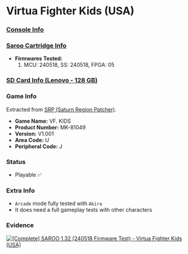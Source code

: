 # Virtua Fighter Kids (USA)

### [Console Info](../../../../../Info/Consoles/VA13/README.md)

### [Saroo Cartridge Info](../../../../../Info/Cartridges/RetroGameParadiseStore/1.32F/README.md)

- <b>Firmwares Tested:</b>
  1. MCU: 240518, SS: 240518, FPGA: 05

### [SD Card Info (Lenovo - 128 GB)](../../../../../Info/SdCards/Lenovo/128GB/fat32/README.md)

### Game Info

Extracted from [SRP (Saturn Region Patcher)](https://segaxtreme.net/resources/saturn-region-patcher.81/download).

- <b>Game Name:</b> VF. KIDS
- <b>Product Number:</b> MK-81049
- <b>Version:</b> V1.001
- <b>Area Code:</b> U
- <b>Peripheral Code:</b> J

### Status

- Playable :white_check_mark:

### Extra Info

- `Arcade` mode fully tested with `Akira`
- It does need a full gameplay tests with other characters

### Evidence

[![[Complete] SAROO 1.32 (240518 Firmware Test) - Virtua Fighter Kids (USA)](https://img.youtube.com/vi/Z3if4Bss-vI/0.jpg)](https://www.youtube.com/watch?v=Z3if4Bss-vI)
